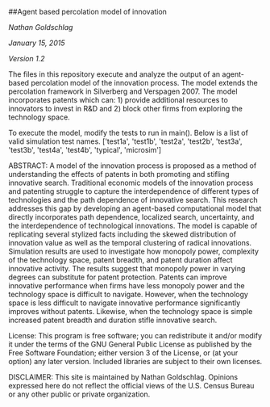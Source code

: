 ##Agent based percolation model of innovation

*Nathan Goldschlag*

*January 15, 2015*

*Version 1.2*


The files in this repository execute and analyze the output of an agent-based percolation model of the innovation process. The model extends the percolation framework in Silverberg and Verspagen 2007. The model incorporates patents which can: 1) provide additional resources to innovators to invest in R&D and 2) block other firms from exploring the technology space.

To execute the model, modify the tests to run in main(). Below is a list of valid simulation test names. 
['test1a', 'test1b', 'test2a', 'test2b', 'test3a', 'test3b', 'test4a', 'test4b', 'typical', 'microsim']

ABSTRACT:
A model of the innovation process is proposed as a method of understanding the effects of patents in both promoting and stifling innovative search. Traditional economic models of the innovation process and patenting struggle to capture the interdependence of different types of technologies and the path dependence of innovative search. This research addresses this gap by developing an agent-based computational model that directly incorporates path dependence, localized search, uncertainty, and the interdependence of technological innovations. The model is capable of replicating several stylized facts including the skewed distribution of innovation value as well as the temporal clustering of radical innovations. Simulation results are used to investigate how monopoly power, complexity of the technology space, patent breadth, and patent duration affect innovative activity. The results suggest that monopoly power in varying degrees can substitute for patent protection. Patents can improve innovative performance when firms have less monopoly power and the technology space is difficult to navigate. However, when the technology space is less difficult to navigate innovative performance significantly improves without patents. Likewise, when the technology space is simple increased patent breadth and duration stifle innovative search.

License: This program is free software; you can redistribute it and/or modify it under the terms of the GNU General Public License as published by the Free Software Foundation; either version 3 of the License, or (at your option) any later version. Included libraries are subject to their own licenses.

DISCLAIMER: This site is maintained by Nathan Goldschlag. Opinions expressed here do not reflect the official views of the U.S. Census Bureau or any other public or private organization.
